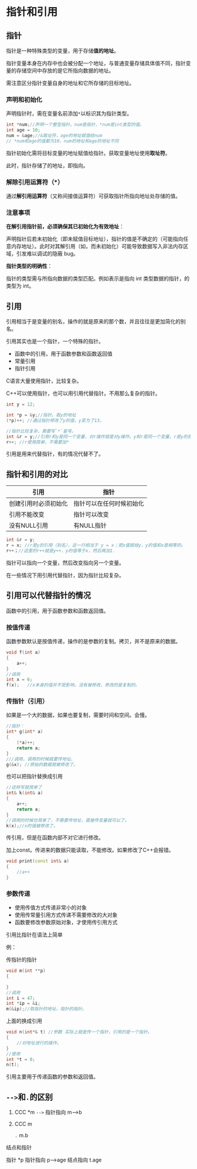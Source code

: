 # 指针和引用

## 指针

指针是一种特殊类型的变量，用于存储**值的地址**。

指针变量本身在内存中也会被分配一个地址，与普通变量存储具体值不同，指针变量的存储空间中存放的是它所指向数据的地址。

需注意区分指针变量自身的地址和它所存储的目标地址。

### 声明和初始化

声明指针时，需在变量名前添加`*`以标识其为指针类型。

```c++
int *num;//声明一个整型指针。num是指针，*num是int类型的值。
int age = 10;
num = &age;//&取址符，age的地址赋值给num
// *num和age的值都为10，num的地址和age的地址不同
```

指针初始化需将目标变量的地址赋值给指针。获取变量地址使用**取址符**。

此时，指针存储了的地址，即指向。

### 解除引用运算符（*）

通过**解引用运算符**（又称间接值运算符）可获取指针所指向地址处存储的值。

### 注意事项

**在解引用指针前，必须确保其已初始化为有效地址**：

声明指针后若未初始化（即未赋值目标地址），指针的值是不确定的（可能指向任意内存地址）。此时对其解引用（如，而未初始化）可能导致数据写入非法内存区域，引发难以调试的隐蔽 bug。

**指针类型的明确性**：

指针的类型需与所指向数据的类型匹配。例如表示是指向 int 类型数据的指针，的类型为 int。

## 引用

引用相当于是变量的别名，操作的就是原来的那个数，并且往往是更加简化的别名。

引用其实也是一个指针，一个特殊的指针。

- 函数中的引用，用于函数参数和函数返回值
- 常量引用
- 指针引用

C语言大量使用指针，比较复杂。

C++可以使用指针，也可以用引用代替指针。不用那么复杂的指针。

```c++
int y = 12;

int *p = &y;//指针。取y的地址
(*p)++; //通过指针修改了y的值，y变为了13。

//指针比较复杂，需要写`*`星号。
int &r = y;//引用r和y是同一个变量，对r操作就是对y操作。y和r是同一个变量。r是y的别名。
r++; //r使用简单，不需要加*
```

引用是用来代替指针，有的情况代替不了。

## 指针和引用的对比

| 引用                 | 指针                     |
| -------------------- | ------------------------ |
| 创建引用时必须初始化 | 指针可以在任何时候初始化 |
| 引用不能改变         | 指针可以改变             |
| 没有NULL引用         | 有NULL指针               |

```c++
int &r = y;
r = x; //r是y的引用（别名），这一行相当于 y = x；把x值赋给y，y的值和x是相等的。
r++；//这里的r++就是y++，y的值等于x，然后再加1.
```

指针可以指向一个变量，然后改变指向另一个变量。

在一些情况下用引用代替指针，因为指针比较复杂。 

## 引用可以代替指针的情况

函数中的引用，用于函数参数和函数返回值。

### 按值传递

函数参数默认是按值传递，操作的是参数的复制。拷贝，并不是原来的数据。

```c++
void f(int a)
{
	a++;
}
//调用
int x = 6;
f(x);	//x本身的值并不受影响，没有被修改，修改的是复制的。
```

### 传指针（引用）

如果是一个大的数据，如果也要复制，需要时间和空间。会慢。

```c++
//指针：
int* g(int* a)
{
	(*a)++;
	return a;
}
///调用，调用的时候就要传地址。
g(&x); //原始的数据就被修改了。
```

也可以把指针替换成引用

```c++
//这样写就简单了
int& k(int& a)
{
	a++;
	return a;
}
//调用的时候也简单了，不需要传地址，直接传变量就可以了。
k(x);//x的值被修改了。
```

传引用，但是在函数内部不对它进行修改。

加上const。传进来的数据只能读取，不能修改。如果修改了C++会报错。

```c++
void print(const int& a)
{
	//a++
}
```

### 参数传递

- 使用传值方式传递非常小的对象
- 使用传常量引用方式传递不需要修改的大对象
- 函数要修改参数原始对象，才使用传引用方式

引用比指针在语法上简单

例：

传指针的指针

```c++
void m(int **p)
{
	
}
//调用
int i = 47;
int *ip = &i;
m(&ip);//取指针的地址，指针的指针。
```

上面的换成引用

```c++
void n(int*& t) //参数 实际上就是传一个指针，引用的是一个指针。
{
	//对地址进行的操作。
}
//使用
int *t = 0;
n(t);
```

引用主要用于传递函数的参数和返回值。

## `-->`和`.`的区别

1. CCC *m
   `-->` 指针指向  m-->b

2. CCC m

   `.`  m.b

结点和指针

指针 *p
指针指向 p—>age
结点指向 t.age
